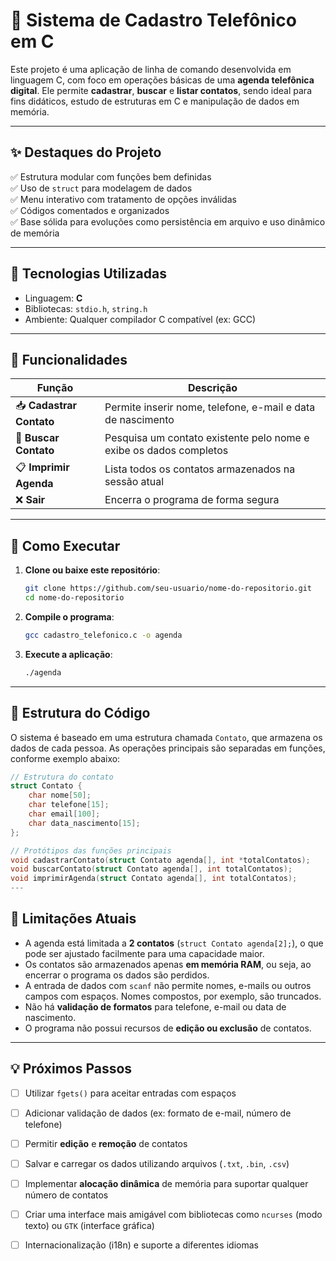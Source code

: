 # 📒 Sistema de Cadastro Telefônico em C

Este projeto é uma aplicação de linha de comando desenvolvida em linguagem C, com foco em operações básicas de uma **agenda telefônica digital**. Ele permite **cadastrar**, **buscar** e **listar contatos**, sendo ideal para fins didáticos, estudo de estruturas em C e manipulação de dados em memória.

---

## ✨ Destaques do Projeto

✅ Estrutura modular com funções bem definidas  
✅ Uso de `struct` para modelagem de dados  
✅ Menu interativo com tratamento de opções inválidas  
✅ Códigos comentados e organizados  
✅ Base sólida para evoluções como persistência em arquivo e uso dinâmico de memória

---

## 🔧 Tecnologias Utilizadas

- Linguagem: **C**
- Bibliotecas: `stdio.h`, `string.h`
- Ambiente: Qualquer compilador C compatível (ex: GCC)

---

## 🎯 Funcionalidades

| Função                  | Descrição                                                                 |
|-------------------------|---------------------------------------------------------------------------|
| 📥 **Cadastrar Contato** | Permite inserir nome, telefone, e-mail e data de nascimento               |
| 🔎 **Buscar Contato**    | Pesquisa um contato existente pelo nome e exibe os dados completos        |
| 📋 **Imprimir Agenda**   | Lista todos os contatos armazenados na sessão atual                      |
| ❌ **Sair**              | Encerra o programa de forma segura                                        |

---

## 🚀 Como Executar

1. **Clone ou baixe este repositório**:
   ```bash
   git clone https://github.com/seu-usuario/nome-do-repositorio.git
   cd nome-do-repositorio
2. **Compile o programa**:
   ```bash
   gcc cadastro_telefonico.c -o agenda
3. **Execute a aplicação**:
   ```bash
   ./agenda
---

## 🧠 Estrutura do Código

O sistema é baseado em uma estrutura chamada `Contato`, que armazena os dados de cada pessoa. As operações principais são separadas em funções, conforme exemplo abaixo:

```c
// Estrutura do contato
struct Contato {
    char nome[50];
    char telefone[15];
    char email[100];
    char data_nascimento[15];
};

// Protótipos das funções principais
void cadastrarContato(struct Contato agenda[], int *totalContatos);
void buscarContato(struct Contato agenda[], int totalContatos);
void imprimirAgenda(struct Contato agenda[], int totalContatos);
---
```
## 📌 Limitações Atuais

- A agenda está limitada a **2 contatos** (`struct Contato agenda[2];`), o que pode ser ajustado facilmente para uma capacidade maior.
- Os contatos são armazenados apenas **em memória RAM**, ou seja, ao encerrar o programa os dados são perdidos.
- A entrada de dados com `scanf` não permite nomes, e-mails ou outros campos com espaços. Nomes compostos, por exemplo, são truncados.
- Não há **validação de formatos** para telefone, e-mail ou data de nascimento.
- O programa não possui recursos de **edição ou exclusão** de contatos.

---

## 💡 Próximos Passos 

- [ ] Utilizar `fgets()` para aceitar entradas com espaços
- [ ] Adicionar validação de dados (ex: formato de e-mail, número de telefone)
- [ ] Permitir **edição** e **remoção** de contatos
- [ ] Salvar e carregar os dados utilizando arquivos (`.txt`, `.bin`, `.csv`)
- [ ] Implementar **alocação dinâmica** de memória para suportar qualquer número de contatos
- [ ] Criar uma interface mais amigável com bibliotecas como `ncurses` (modo texto) ou `GTK` (interface gráfica)
- [ ] Internacionalização (i18n) e suporte a diferentes idiomas

